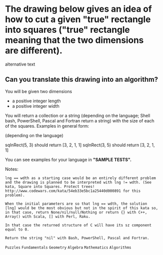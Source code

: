 # The drawing below gives an idea of how to cut a given "true" rectangle into squares ("true" rectangle meaning that the two dimensions are different).

alternative text

## Can you translate this drawing into an algorithm?

You will be given two dimensions

-  a positive integer length
- a positive integer width

You will return a collection or a string (depending on the language; Shell bash, PowerShell, Pascal and Fortran return a string) with the size of each of the squares.
Examples in general form:

(depending on the language)

  sqInRect(5, 3) should return [3, 2, 1, 1]
  sqInRect(3, 5) should return [3, 2, 1, 1]
  
  You can see examples for your language in **"SAMPLE TESTS".**

Notes:

    lng == wdth as a starting case would be an entirely different problem and the drawing is planned to be interpreted with lng != wdth. (See kata, Square into Squares. Protect trees! http://www.codewars.com/kata/54eb33e5bc1a25440d000891 for this problem).

    When the initial parameters are so that lng == wdth, the solution [lng] would be the most obvious but not in the spirit of this kata so, in that case, return None/nil/null/Nothing or return {} with C++, Array() with Scala, [] with Perl, Raku.

    In that case the returned structure of C will have its sz component equal to 0.

    Return the string "nil" with Bash, PowerShell, Pascal and Fortran.

`Puzzles`
`Fundamentals`
`Geometry`
`Algebra`
`Mathematics`
`Algorithms`